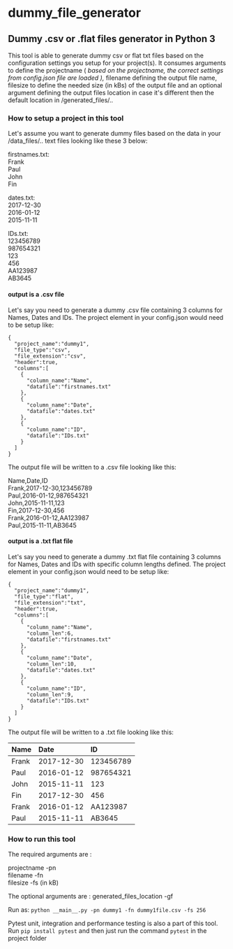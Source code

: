 # dummy_file_generator
## Dummy .csv or .flat files generator in Python 3

This tool is able to generate dummy csv or flat txt files based on the configuration settings you setup for your project(s).
It consumes arguments to define the projectname ( *based on the projectname, the correct settings from config.json file are loaded ),* filename defining the output file name, filesize to define the needed size (in kBs) of the output file and an optional argument defining the output files location in case it's different then the default location in /generated_files/..

### How to setup a project in this tool

Let's assume you want to generate dummy files based on the data in your /data_files/.. text files looking like these 3 below:

firstnames.txt:  <br />
Frank  <br />
Paul  <br />
John  <br />
Fin  <br />

dates.txt:  <br />
2017-12-30  <br />
2016-01-12  <br />
2015-11-11  <br />

IDs.txt:  <br />
123456789  <br />
987654321  <br />
123  <br />
456  <br />
AA123987  <br />
AB3645  <br />

#### output is a .csv file
Let's say you need to generate a dummy .csv file containing 3 columns for Names, Dates and IDs. 
The project element in your config.json would need to be setup like:

    {
      "project_name":"dummy1",
      "file_type":"csv",
      "file_extension":"csv",
      "header":true,
      "columns":[
        {
          "column_name":"Name",
          "datafile":"firstnames.txt"
        },
        {
          "column_name":"Date",
          "datafile":"dates.txt"
        },
        {
          "column_name":"ID",
          "datafile":"IDs.txt"
        }      
      ]
    }

The output file will be written to a .csv file looking like this:

Name,Date,ID<br />
Frank,2017-12-30,123456789<br />
Paul,2016-01-12,987654321<br />
John,2015-11-11,123<br />
Fin,2017-12-30,456<br />
Frank,2016-01-12,AA123987<br />
Paul,2015-11-11,AB3645<br />

#### output is a .txt flat file
Let's say you need to generate a dummy .txt flat file containing 3 columns for Names, Dates and IDs with specific column lengths defined. 
The project element in your config.json would need to be setup like:

    {
      "project_name":"dummy1",
      "file_type":"flat",
      "file_extension":"txt",
      "header":true,
      "columns":[
        {
          "column_name":"Name",
          "column_len":6,
          "datafile":"firstnames.txt"
        },
        {
          "column_name":"Date",
          "column_len":10,
          "datafile":"dates.txt"
        },
        {
          "column_name":"ID",
          "column_len":9,
          "datafile":"IDs.txt"
        }      
      ]
    }

The output file will be written to a .txt file looking like this:

| Name   | Date       | ID        | 
| :----- | :--------- | :-------- | 
| Frank  | 2017-12-30 | 123456789 | 
| Paul   | 2016-01-12 | 987654321 | 
| John   | 2015-11-11 | 123       | 
| Fin    | 2017-12-30 | 456       | 
| Frank  | 2016-01-12 | AA123987  | 
| Paul   | 2015-11-11 | AB3645    | 

### How to run this tool
The required arguments are :

projectname -pn <br />
filename -fn <br />
filesize -fs (in kB)

The optional arguments are :
generated_files_location -gf <br />

Run as:
`python __main__.py -pn dummy1 -fn dummy1file.csv -fs 256`

Pytest unit, integration and performance testing is also a part of this tool.
Run `pip install pytest` and then just run the command `pytest` in the project folder
